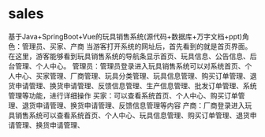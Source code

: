 # sales
基于Java+SpringBoot+Vue的玩具销售系统(源代码+数据库+万字文档+ppt)角色：管理员、买家、产商  当游客打开系统的网址后，首先看到的就是首页界面。在这里，游客能够看到玩具销售系统的导航条显示首页、玩具信息、公告信息、后台管理、个人中心。  管理员：管理员登录进入玩具销售系统可以对系统首页、个人中心、买家管理、厂商管理、玩具分类管理、玩具信息管理、购买订单管理、退货申请管理、换货申请管理、反馈信息管理、生产信息管理、批发订单管理、系统管理等功能，进行详细操作  买家：可以查看系统首页、个人中心、购买订单管理、退货申请管理、换货申请管理、反馈信息管理等内容  产商：厂商登录进入玩具销售系统可以查看系统首页、个人中心、玩具信息管理、购买订单管理、退货申请管理、换货申请管理、
